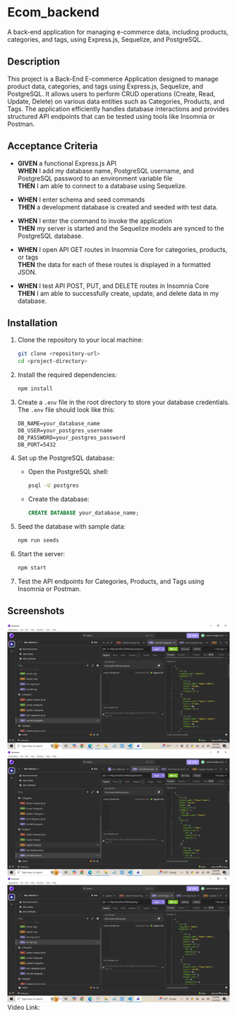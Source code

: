 # Ecom_backend

A back-end application for managing e-commerce data, including products, categories, and tags, using Express.js, Sequelize, and PostgreSQL.

## Description

This project is a Back-End E-commerce Application designed to manage product data, categories, and tags using Express.js, Sequelize, and PostgreSQL. It allows users to perform CRUD operations (Create, Read, Update, Delete) on various data entities such as Categories, Products, and Tags. The application efficiently handles database interactions and provides structured API endpoints that can be tested using tools like Insomnia or Postman.

## Acceptance Criteria

- **GIVEN** a functional Express.js API  
  **WHEN** I add my database name, PostgreSQL username, and PostgreSQL password to an environment variable file  
  **THEN** I am able to connect to a database using Sequelize.  

- **WHEN** I enter schema and seed commands  
  **THEN** a development database is created and seeded with test data.  

- **WHEN** I enter the command to invoke the application  
  **THEN** my server is started and the Sequelize models are synced to the PostgreSQL database.  

- **WHEN** I open API GET routes in Insomnia Core for categories, products, or tags  
  **THEN** the data for each of these routes is displayed in a formatted JSON.  

- **WHEN** I test API POST, PUT, and DELETE routes in Insomnia Core  
  **THEN** I am able to successfully create, update, and delete data in my database.  


## Installation

1. Clone the repository to your local machine:
   ```bash
   git clone <repository-url>
   cd <project-directory>
   ```

2. Install the required dependencies:
   ```bash
   npm install
   ```

3. Create a `.env` file in the root directory to store your database credentials. The `.env` file should look like this:
   ```
   DB_NAME=your_database_name
   DB_USER=your_postgres_username
   DB_PASSWORD=your_postgres_password
   DB_PORT=5432
   ```

4. Set up the PostgreSQL database:
   - Open the PostgreSQL shell:
     ```bash
     psql -U postgres
     ```
   - Create the database:
     ```sql
     CREATE DATABASE your_database_name;
     ```

5. Seed the database with sample data:
   ```bash
   npm run seeds
   ```

6. Start the server:
   ```bash
   npm start
   ```

7. Test the API endpoints for Categories, Products, and Tags using Insomnia or Postman.

## Screenshots
![Image Alt](https://github.com/DippaFudd/Ecom-backend/blob/20b29e40742d94c9716dff53e7c1004c5a215538/2025-03-25.png)
![Image Alt](https://github.com/DippaFudd/Ecom-backend/blob/20b29e40742d94c9716dff53e7c1004c5a215538/2025-03-25%20(2).png)
![Image Alt](https://github.com/DippaFudd/Ecom-backend/blob/20b29e40742d94c9716dff53e7c1004c5a215538/2025-03-25%20(1).png)
Video Link:


